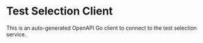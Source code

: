 # Test Selection Client
This is an auto-generated OpenAPI Go client to connect to the test selection service.

